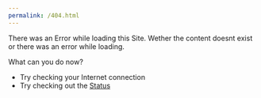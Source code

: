 ```yaml
---
permalink: /404.html
---
```

There was an Error while loading this Site. Wether the content doesnt exist or there was an error while loading.

What can you do now?

- Try checking your Internet connection
- Try checking out the [Status](https://githubstatus.com) 
